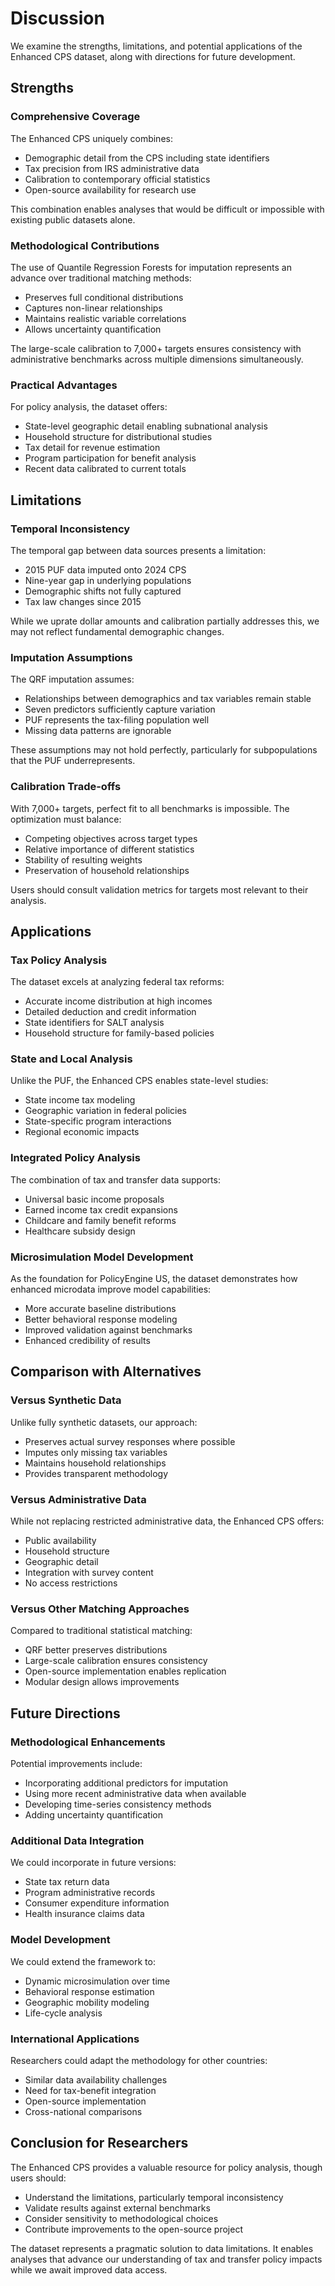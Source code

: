 # Discussion

We examine the strengths, limitations, and potential applications of the Enhanced CPS dataset, along with directions for future development.

## Strengths

### Comprehensive Coverage

The Enhanced CPS uniquely combines:
- Demographic detail from the CPS including state identifiers
- Tax precision from IRS administrative data  
- Calibration to contemporary official statistics
- Open-source availability for research use

This combination enables analyses that would be difficult or impossible with existing public datasets alone.

### Methodological Contributions

The use of Quantile Regression Forests for imputation represents an advance over traditional matching methods:
- Preserves full conditional distributions
- Captures non-linear relationships
- Maintains realistic variable correlations
- Allows uncertainty quantification

The large-scale calibration to 7,000+ targets ensures consistency with administrative benchmarks across multiple dimensions simultaneously.

### Practical Advantages

For policy analysis, the dataset offers:
- State-level geographic detail enabling subnational analysis
- Household structure for distributional studies
- Tax detail for revenue estimation
- Program participation for benefit analysis
- Recent data calibrated to current totals

## Limitations

### Temporal Inconsistency

The temporal gap between data sources presents a limitation:
- 2015 PUF data imputed onto 2024 CPS
- Nine-year gap in underlying populations
- Demographic shifts not fully captured
- Tax law changes since 2015

While we uprate dollar amounts and calibration partially addresses this, we may not reflect fundamental demographic changes.

### Imputation Assumptions

The QRF imputation assumes:
- Relationships between demographics and tax variables remain stable
- Seven predictors sufficiently capture variation
- PUF represents the tax-filing population well
- Missing data patterns are ignorable

These assumptions may not hold perfectly, particularly for subpopulations that the PUF underrepresents.

### Calibration Trade-offs

With 7,000+ targets, perfect fit to all benchmarks is impossible. The optimization must balance:
- Competing objectives across target types
- Relative importance of different statistics
- Stability of resulting weights
- Preservation of household relationships

Users should consult validation metrics for targets most relevant to their analysis.

## Applications

### Tax Policy Analysis

The dataset excels at analyzing federal tax reforms:
- Accurate income distribution at high incomes
- Detailed deduction and credit information
- State identifiers for SALT analysis
- Household structure for family-based policies

### State and Local Analysis

Unlike the PUF, the Enhanced CPS enables state-level studies:
- State income tax modeling
- Geographic variation in federal policies
- State-specific program interactions
- Regional economic impacts

### Integrated Policy Analysis

The combination of tax and transfer data supports:
- Universal basic income proposals
- Earned income tax credit expansions
- Childcare and family benefit reforms
- Healthcare subsidy design

### Microsimulation Model Development

As the foundation for PolicyEngine US, the dataset demonstrates how enhanced microdata improve model capabilities:
- More accurate baseline distributions
- Better behavioral response modeling
- Improved validation against benchmarks
- Enhanced credibility of results

## Comparison with Alternatives

### Versus Synthetic Data

Unlike fully synthetic datasets, our approach:
- Preserves actual survey responses where possible
- Imputes only missing tax variables
- Maintains household relationships
- Provides transparent methodology

### Versus Administrative Data

While not replacing restricted administrative data, the Enhanced CPS offers:
- Public availability
- Household structure
- Geographic detail
- Integration with survey content
- No access restrictions

### Versus Other Matching Approaches

Compared to traditional statistical matching:
- QRF better preserves distributions
- Large-scale calibration ensures consistency
- Open-source implementation enables replication
- Modular design allows improvements

## Future Directions

### Methodological Enhancements

Potential improvements include:
- Incorporating additional predictors for imputation
- Using more recent administrative data when available
- Developing time-series consistency methods
- Adding uncertainty quantification

### Additional Data Integration

We could incorporate in future versions:
- State tax return data
- Program administrative records
- Consumer expenditure information
- Health insurance claims data

### Model Development

We could extend the framework to:
- Dynamic microsimulation over time
- Behavioral response estimation
- Geographic mobility modeling
- Life-cycle analysis

### International Applications

Researchers could adapt the methodology for other countries:
- Similar data availability challenges
- Need for tax-benefit integration
- Open-source implementation
- Cross-national comparisons

## Conclusion for Researchers

The Enhanced CPS provides a valuable resource for policy analysis, though users should:
- Understand the limitations, particularly temporal inconsistency
- Validate results against external benchmarks
- Consider sensitivity to methodological choices
- Contribute improvements to the open-source project

The dataset represents a pragmatic solution to data limitations. It enables analyses that advance our understanding of tax and transfer policy impacts while we await improved data access.